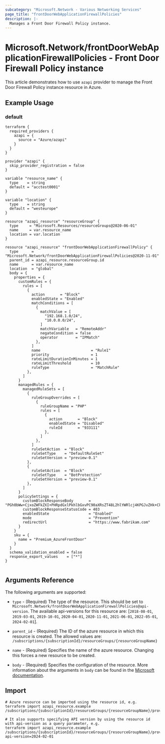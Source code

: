 ```yaml
---
subcategory: "Microsoft.Network - Various Networking Services"
page_title: "frontDoorWebApplicationFirewallPolicies"
description: |-
  Manages a Front Door Firewall Policy instance.
---
```


# Microsoft.Network/frontDoorWebApplicationFirewallPolicies - Front Door Firewall Policy instance

This article demonstrates how to use `azapi` provider to manage the Front Door Firewall Policy instance resource in Azure.

## Example Usage

### default

```hcl
terraform {
  required_providers {
    azapi = {
      source = "Azure/azapi"
    }
  }
}

provider "azapi" {
  skip_provider_registration = false
}

variable "resource_name" {
  type    = string
  default = "acctest0001"
}

variable "location" {
  type    = string
  default = "westeurope"
}

resource "azapi_resource" "resourceGroup" {
  type     = "Microsoft.Resources/resourceGroups@2020-06-01"
  name     = var.resource_name
  location = var.location
}

resource "azapi_resource" "frontDoorWebApplicationFirewallPolicy" {
  type      = "Microsoft.Network/frontDoorWebApplicationFirewallPolicies@2020-11-01"
  parent_id = azapi_resource.resourceGroup.id
  name      = var.resource_name
  location  = "global"
  body = {
    properties = {
      customRules = {
        rules = [
          {
            action       = "Block"
            enabledState = "Enabled"
            matchConditions = [
              {
                matchValue = [
                  "192.168.1.0/24",
                  "10.0.0.0/24",
                ]
                matchVariable   = "RemoteAddr"
                negateCondition = false
                operator        = "IPMatch"
              },
            ]
            name                       = "Rule1"
            priority                   = 1
            rateLimitDurationInMinutes = 1
            rateLimitThreshold         = 10
            ruleType                   = "MatchRule"
          },
        ]
      }
      managedRules = {
        managedRuleSets = [
          {
            ruleGroupOverrides = [
              {
                ruleGroupName = "PHP"
                rules = [
                  {
                    action       = "Block"
                    enabledState = "Disabled"
                    ruleId       = "933111"
                  },
                ]
              },
            ]
            ruleSetAction  = "Block"
            ruleSetType    = "DefaultRuleSet"
            ruleSetVersion = "preview-0.1"
          },
          {
            ruleSetAction  = "Block"
            ruleSetType    = "BotProtection"
            ruleSetVersion = "preview-0.1"
          },
        ]
      }
      policySettings = {
        customBlockResponseBody       = "PGh0bWw+CjxoZWFkZXI+PHRpdGxlPkhlbGxvPC90aXRsZT48L2hlYWRlcj4KPGJvZHk+CkhlbGxvIHdvcmxkCjwvYm9keT4KPC9odG1sPg=="
        customBlockResponseStatusCode = 403
        enabledState                  = "Enabled"
        mode                          = "Prevention"
        redirectUrl                   = "https://www.fabrikam.com"
      }
    }
    sku = {
      name = "Premium_AzureFrontDoor"
    }
  }
  schema_validation_enabled = false
  response_export_values    = ["*"]
}


```



## Arguments Reference

The following arguments are supported:

* `type` - (Required) The type of the resource. This should be set to `Microsoft.Network/frontDoorWebApplicationFirewallPolicies@api-version`. The available api-versions for this resource are: [`2018-08-01`, `2019-03-01`, `2019-10-01`, `2020-04-01`, `2020-11-01`, `2021-06-01`, `2022-05-01`, `2024-02-01`].

* `parent_id` - (Required) The ID of the azure resource in which this resource is created. The allowed values are:  
  `/subscriptions/{subscriptionId}/resourceGroups/{resourceGroupName}`

* `name` - (Required) Specifies the name of the azure resource. Changing this forces a new resource to be created.

* `body` - (Required) Specifies the configuration of the resource. More information about the arguments in `body` can be found in the [Microsoft documentation](https://learn.microsoft.com/en-us/azure/templates/Microsoft.Network/frontDoorWebApplicationFirewallPolicies?pivots=deployment-language-terraform).

## Import

 ```shell
 # Azure resource can be imported using the resource id, e.g.
 terraform import azapi_resource.example /subscriptions/{subscriptionId}/resourceGroups/{resourceGroupName}/providers/Microsoft.Network/frontDoorWebApplicationFirewallPolicies/{resourceName}
 
 # It also supports specifying API version by using the resource id with api-version as a query parameter, e.g.
 terraform import azapi_resource.example /subscriptions/{subscriptionId}/resourceGroups/{resourceGroupName}/providers/Microsoft.Network/frontDoorWebApplicationFirewallPolicies/{resourceName}?api-version=2024-02-01
 ```
